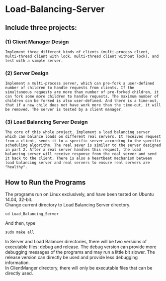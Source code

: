Load-Balancing-Server
=====================


## Include three projects:

### (1) Client Manager Design
    Implement three different kinds of clients (multi-process client, multi-thread client with lock, multi-thread client without lock), and test with a simple server.  

### (2) Server Design
    Implement a multi-process server, which can pre-fork a user-defined number of children to handle requests from clients. If the simultaneous requests are more than number of pre-forked children, it can fork some more children to handle requests. The maximum number of children can be forked is also user-defined. And there is a time-out, that if a new child does not have work more than the time-out, it will be removed. The server is tested by a client manager.  

### (3) Load Balancing Server Design
    The core of this whole project. Implement a load balancing server which can balance loads on different real servers. It receives request from a client, sends it to a specific server according to the specific scheduling algorithm. The real sever is similar to the server designed in part 2. After a real server handles this request, the load balancing server will receive response from the real server and send it back to the client. There is also a heartbeat mechanism between load balancing server and real servers to ensure real servers are "healthy".  

## How to Run the Programs

The programs run on Linux exclusively, and have been tested on Ubuntu 14.04, 32-bit.  
Change current directory to Load Balancing Server directory.

    cd Load_Balancing_Server

And then, type

    sudo make all

In Server and Load Balancer directories, there will be two versions of executable files: debug and release. The debug version can provide more debugging messages of the programs and may run a little bit slower. The release version can directly be used and provide less debugging information.  
In ClientManger directory, there will only be executable files that can be directly used.

